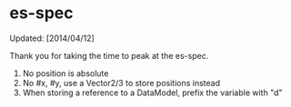 es-spec
=======
Updated: [2014/04/12]

Thank you for taking the time to peak at the es-spec.

1. No position is absolute
2. No #x, #y, use a Vector2/3 to store positions instead
3. When storing a reference to a DataModel, prefix the variable with "d"